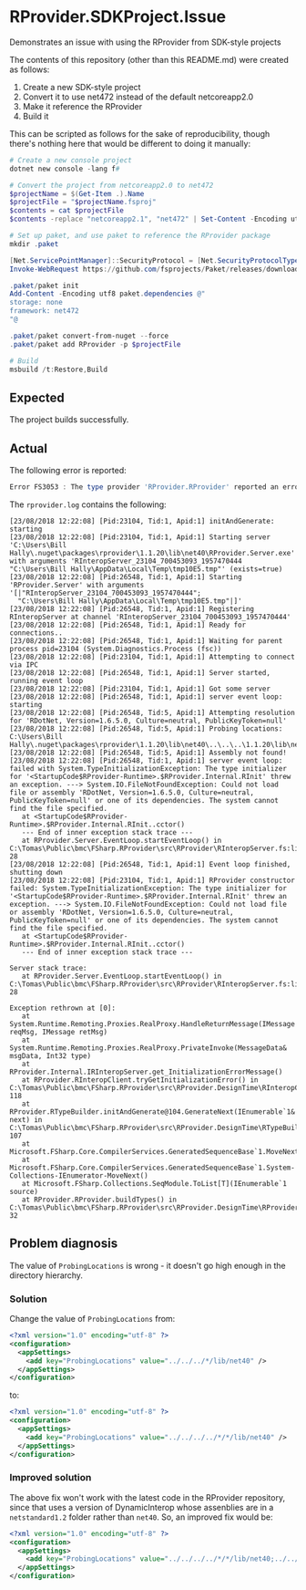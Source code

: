 # RProvider.SDKProject.Issue

Demonstrates an issue with using the RProvider from SDK-style projects

The contents of this repository (other than this README.md) were created as follows:

1. Create a new SDK-style project
2. Convert it to use net472 instead of the default netcoreapp2.0
3. Make it reference the RProvider
4. Build it

This can be scripted as follows for the sake of reproducibility, though there's nothing here that would be different to doing it manually:

```powershell
# Create a new console project
dotnet new console -lang f#

# Convert the project from netcoreapp2.0 to net472
$projectName = $(Get-Item .).Name
$projectFile = "$projectName.fsproj"
$contents = cat $projectFile
$contents -replace "netcoreapp2.1", "net472" | Set-Content -Encoding utf8 $projectFile

# Set up paket, and use paket to reference the RProvider package
mkdir .paket

[Net.ServicePointManager]::SecurityProtocol = [Net.SecurityProtocolType]::Tls12
Invoke-WebRequest https://github.com/fsprojects/Paket/releases/download/5.176.6/paket.bootstrapper.exe -OutFile .paket/paket.exe

.paket/paket init
Add-Content -Encoding utf8 paket.dependencies @"
storage: none
framework: net472
"@

.paket/paket convert-from-nuget --force
.paket/paket add RProvider -p $projectFile

# Build
msbuild /t:Restore,Build
```

## Expected

The project builds successfully.

## Actual

The following error is reported:

```powershell
Error FS3053 : The type provider 'RProvider.RProvider' reported an error : The type provider constructor has thrown an exception: Could not load file or assembly 'RDotNet, Version=1.6.5.0, Culture=neutral, PublicKeyToken=null' or one of its dependencies. The system cannot find the file specified. [D:\git\RProvider. SDKProject.Issue\RProvider.SDKProject.Issue.fsproj]
```

The `rprovider.log` contains the following:

```
[23/08/2018 12:22:08] [Pid:23104, Tid:1, Apid:1] initAndGenerate: starting
[23/08/2018 12:22:08] [Pid:23104, Tid:1, Apid:1] Starting server 'C:\Users\Bill Hally\.nuget\packages\rprovider\1.1.20\lib\net40\RProvider.Server.exe' with arguments 'RInteropServer_23104_700453093_1957470444 "C:\Users\Bill Hally\AppData\Local\Temp\tmp10E5.tmp"' (exists=true)
[23/08/2018 12:22:08] [Pid:26548, Tid:1, Apid:1] Starting 'RProvider.Server' with arguments '[|"RInteropServer_23104_700453093_1957470444";
  "C:\Users\Bill Hally\AppData\Local\Temp\tmp10E5.tmp"|]'
[23/08/2018 12:22:08] [Pid:26548, Tid:1, Apid:1] Registering RInteropServer at channel 'RInteropServer_23104_700453093_1957470444'
[23/08/2018 12:22:08] [Pid:26548, Tid:1, Apid:1] Ready for connections..
[23/08/2018 12:22:08] [Pid:26548, Tid:1, Apid:1] Waiting for parent process pid=23104 (System.Diagnostics.Process (fsc))
[23/08/2018 12:22:08] [Pid:23104, Tid:1, Apid:1] Attempting to connect via IPC
[23/08/2018 12:22:08] [Pid:26548, Tid:1, Apid:1] Server started, running event loop
[23/08/2018 12:22:08] [Pid:23104, Tid:1, Apid:1] Got some server
[23/08/2018 12:22:08] [Pid:26548, Tid:1, Apid:1] server event loop: starting
[23/08/2018 12:22:08] [Pid:26548, Tid:5, Apid:1] Attempting resolution for 'RDotNet, Version=1.6.5.0, Culture=neutral, PublicKeyToken=null'
[23/08/2018 12:22:08] [Pid:26548, Tid:5, Apid:1] Probing locations: C:\Users\Bill Hally\.nuget\packages\rprovider\1.1.20\lib\net40\..\..\..\1.1.20\lib\net40
[23/08/2018 12:22:08] [Pid:26548, Tid:5, Apid:1] Assembly not found!
[23/08/2018 12:22:08] [Pid:26548, Tid:1, Apid:1] server event loop: failed with System.TypeInitializationException: The type initializer for '<StartupCode$RProvider-Runtime>.$RProvider.Internal.RInit' threw an exception. ---> System.IO.FileNotFoundException: Could not load file or assembly 'RDotNet, Version=1.6.5.0, Culture=neutral, PublicKeyToken=null' or one of its dependencies. The system cannot find the file specified.
   at <StartupCode$RProvider-Runtime>.$RProvider.Internal.RInit..cctor()
   --- End of inner exception stack trace ---
   at RProvider.Server.EventLoop.startEventLoop() in C:\Tomas\Public\bmc\FSharp.RProvider\src\RProvider\RInteropServer.fs:line 28
[23/08/2018 12:22:08] [Pid:26548, Tid:1, Apid:1] Event loop finished, shutting down
[23/08/2018 12:22:08] [Pid:23104, Tid:1, Apid:1] RProvider constructor failed: System.TypeInitializationException: The type initializer for '<StartupCode$RProvider-Runtime>.$RProvider.Internal.RInit' threw an exception. ---> System.IO.FileNotFoundException: Could not load file or assembly 'RDotNet, Version=1.6.5.0, Culture=neutral, PublicKeyToken=null' or one of its dependencies. The system cannot find the file specified.
   at <StartupCode$RProvider-Runtime>.$RProvider.Internal.RInit..cctor()
   --- End of inner exception stack trace ---

Server stack trace:
   at RProvider.Server.EventLoop.startEventLoop() in C:\Tomas\Public\bmc\FSharp.RProvider\src\RProvider\RInteropServer.fs:line 28

Exception rethrown at [0]:
   at System.Runtime.Remoting.Proxies.RealProxy.HandleReturnMessage(IMessage reqMsg, IMessage retMsg)
   at System.Runtime.Remoting.Proxies.RealProxy.PrivateInvoke(MessageData& msgData, Int32 type)
   at RProvider.Internal.IRInteropServer.get_InitializationErrorMessage()
   at RProvider.RInteropClient.tryGetInitializationError() in C:\Tomas\Public\bmc\FSharp.RProvider\src\RProvider.DesignTime\RInteropClient.fs:line 118
   at RProvider.RTypeBuilder.initAndGenerate@104.GenerateNext(IEnumerable`1& next) in C:\Tomas\Public\bmc\FSharp.RProvider\src\RProvider.DesignTime\RTypeBuilder.fs:line 107
   at Microsoft.FSharp.Core.CompilerServices.GeneratedSequenceBase`1.MoveNextImpl()
   at Microsoft.FSharp.Core.CompilerServices.GeneratedSequenceBase`1.System-Collections-IEnumerator-MoveNext()
   at Microsoft.FSharp.Collections.SeqModule.ToList[T](IEnumerable`1 source)
   at RProvider.RProvider.buildTypes() in C:\Tomas\Public\bmc\FSharp.RProvider\src\RProvider.DesignTime\RProvider.fs:line 32
```

## Problem diagnosis

The value of `ProbingLocations` is wrong - it doesn't go high enough in the directory hierarchy.

### Solution

Change the value of `ProbingLocations` from:

```xml
<?xml version="1.0" encoding="utf-8" ?>
<configuration>
  <appSettings>
    <add key="ProbingLocations" value="../../../*/lib/net40" />
  </appSettings>
</configuration>
```

to:

```xml
<?xml version="1.0" encoding="utf-8" ?>
<configuration>
  <appSettings>
    <add key="ProbingLocations" value="../../../../*/*/lib/net40" />
  </appSettings>
</configuration>
```

### Improved solution

The above fix won't work with the latest code in the RProvider repository, since that uses a version of DynamicInterop whose
assenblies are in a `netstandard1.2` folder rather than `net40`. So, an improved fix would be:

```xml
<?xml version="1.0" encoding="utf-8" ?>
<configuration>
  <appSettings>
    <add key="ProbingLocations" value="../../../../*/*/lib/net40;../../../../*/*/lib/netstandard1.2" />
  </appSettings>
</configuration>
```
